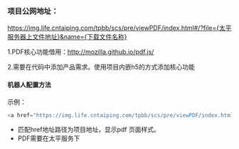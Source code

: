 ### 项目公网地址：

https://img.life.cntaiping.com/tpbb/scs/pre/viewPDF/index.html#/?file={太平服务器上文件地址}&name={下载文件名称}



1.PDF核心功能借用：http://mozilla.github.io/pdf.js/

2.需要在代码中添加产品需求。使用项目内嵌h5的方式添加核心功能



#### 机器人配置方法

示例：

```js
<a href="https://img.life.cntaiping.com/tpbb/scs/pre/viewPDF/index.html#/?file={太平服务器上文件地址}&name={下载文件名称}">显示给用户看的文件名字</a>
```



- 匹配href地址路径为项目地址，显示pdf 页面样式。
- PDF需要在太平服务下
